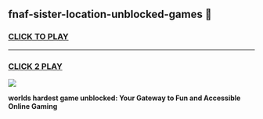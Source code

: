 
## fnaf-sister-location-unblocked-games 👋
<h3>
<a href="https://premium.freeplayer.one?title=fnaf-sister-location-unblocked-games&ref=14F">CLICK TO PLAY</a></h3>
<hr>

<h3>
<a href="https://premium.freeplayer.one?title=fnaf-sister-location-unblocked-games&ref=14F">CLICK 2 PLAY</a>
  
</h3>

<a href="https://premium.freeplayer.one?title=fnaf-sister-location-unblocked-games&ref=12F/"><img src="https://clearcache.store/games.png"></a>


**worlds hardest game unblocked: Your Gateway to Fun and Accessible Online Gaming**
